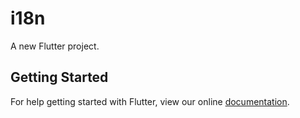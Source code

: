 # i18n

A new Flutter project.

## Getting Started

For help getting started with Flutter, view our online
[documentation](http://flutter.io/).
